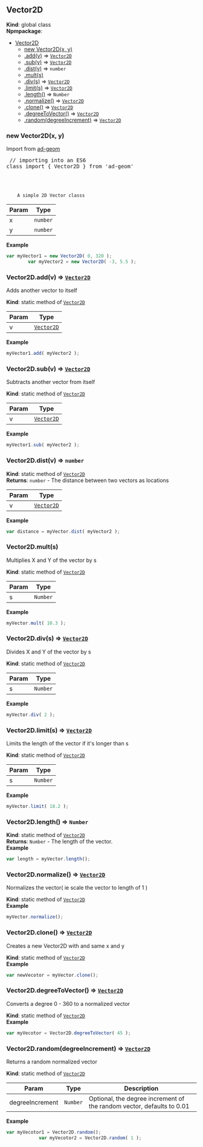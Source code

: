 <a name="Vector2D"></a>

## Vector2D
**Kind**: global class  
**Npmpackage**:   

* [Vector2D](#Vector2D)
    * [new Vector2D(x, y)](#new_Vector2D_new)
    * [.add(v)](#Vector2D.add) ⇒ [<code>Vector2D</code>](#Vector2D)
    * [.sub(v)](#Vector2D.sub) ⇒ [<code>Vector2D</code>](#Vector2D)
    * [.dist(v)](#Vector2D.dist) ⇒ <code>number</code>
    * [.mult(s)](#Vector2D.mult)
    * [.div(s)](#Vector2D.div) ⇒ [<code>Vector2D</code>](#Vector2D)
    * [.limit(s)](#Vector2D.limit) ⇒ [<code>Vector2D</code>](#Vector2D)
    * [.length()](#Vector2D.length) ⇒ <code>Number</code>
    * [.normalize()](#Vector2D.normalize) ⇒ [<code>Vector2D</code>](#Vector2D)
    * [.clone()](#Vector2D.clone) ⇒ [<code>Vector2D</code>](#Vector2D)
    * [.degreeToVector()](#Vector2D.degreeToVector) ⇒ [<code>Vector2D</code>](#Vector2D)
    * [.random(degreeIncrement)](#Vector2D.random) ⇒ [<code>Vector2D</code>](#Vector2D)

<a name="new_Vector2D_new"></a>

### new Vector2D(x, y)
Import from <a href="https://github.com/ff0000-ad-tech/ad-geom">ad-geom</a>
		<br>
		<pre class="sunlight-highlight-javascript">
// importing into an ES6 class
import { Vector2D } from 'ad-geom'
</pre>
		<br><br>

		A simple 2D Vector classs


| Param | Type |
| --- | --- |
| x | <code>number</code> | 
| y | <code>number</code> | 

**Example**  
```js
var myVector1 = new Vector2D( 0, 320 );
		var myVector2 = new Vector2D( -3, 5.5 );
```
<a name="Vector2D.add"></a>

### Vector2D.add(v) ⇒ [<code>Vector2D</code>](#Vector2D)
Adds another vector to itself

**Kind**: static method of [<code>Vector2D</code>](#Vector2D)  

| Param | Type |
| --- | --- |
| v | [<code>Vector2D</code>](#Vector2D) | 

**Example**  
```js
myVector1.add( myVector2 );
```
<a name="Vector2D.sub"></a>

### Vector2D.sub(v) ⇒ [<code>Vector2D</code>](#Vector2D)
Subtracts another vector from itself

**Kind**: static method of [<code>Vector2D</code>](#Vector2D)  

| Param | Type |
| --- | --- |
| v | [<code>Vector2D</code>](#Vector2D) | 

**Example**  
```js
myVector1.sub( myVector2 );
```
<a name="Vector2D.dist"></a>

### Vector2D.dist(v) ⇒ <code>number</code>
**Kind**: static method of [<code>Vector2D</code>](#Vector2D)  
**Returns**: <code>number</code> - The distance between two vectors as locations  

| Param | Type |
| --- | --- |
| v | [<code>Vector2D</code>](#Vector2D) | 

**Example**  
```js
var distance = myVector.dist( myVector2 );
```
<a name="Vector2D.mult"></a>

### Vector2D.mult(s)
Multiplies X and Y of the vector by s

**Kind**: static method of [<code>Vector2D</code>](#Vector2D)  

| Param | Type |
| --- | --- |
| s | <code>Number</code> | 

**Example**  
```js
myVector.mult( 10.3 );
```
<a name="Vector2D.div"></a>

### Vector2D.div(s) ⇒ [<code>Vector2D</code>](#Vector2D)
Divides X and Y of the vector by s

**Kind**: static method of [<code>Vector2D</code>](#Vector2D)  

| Param | Type |
| --- | --- |
| s | <code>Number</code> | 

**Example**  
```js
myVector.div( 2 );
```
<a name="Vector2D.limit"></a>

### Vector2D.limit(s) ⇒ [<code>Vector2D</code>](#Vector2D)
Limits the length of the vector if it's longer than s

**Kind**: static method of [<code>Vector2D</code>](#Vector2D)  

| Param | Type |
| --- | --- |
| s | <code>Number</code> | 

**Example**  
```js
myVector.limit( 18.2 );
```
<a name="Vector2D.length"></a>

### Vector2D.length() ⇒ <code>Number</code>
**Kind**: static method of [<code>Vector2D</code>](#Vector2D)  
**Returns**: <code>Number</code> - The length of the vector.  
**Example**  
```js
var length = myVector.length();
```
<a name="Vector2D.normalize"></a>

### Vector2D.normalize() ⇒ [<code>Vector2D</code>](#Vector2D)
Normalizes the vector( ie scale the vector to length of 1 )

**Kind**: static method of [<code>Vector2D</code>](#Vector2D)  
**Example**  
```js
myVector.normalize();
```
<a name="Vector2D.clone"></a>

### Vector2D.clone() ⇒ [<code>Vector2D</code>](#Vector2D)
Creates a new Vector2D with and same x and y

**Kind**: static method of [<code>Vector2D</code>](#Vector2D)  
**Example**  
```js
var newVecotor = myVector.clone();
```
<a name="Vector2D.degreeToVector"></a>

### Vector2D.degreeToVector() ⇒ [<code>Vector2D</code>](#Vector2D)
Converts a degree 0 - 360 to a normalized vector

**Kind**: static method of [<code>Vector2D</code>](#Vector2D)  
**Example**  
```js
var myVecotor = Vector2D.degreeToVector( 45 );
```
<a name="Vector2D.random"></a>

### Vector2D.random(degreeIncrement) ⇒ [<code>Vector2D</code>](#Vector2D)
Returns a random normalized vector

**Kind**: static method of [<code>Vector2D</code>](#Vector2D)  

| Param | Type | Description |
| --- | --- | --- |
| degreeIncrement | <code>Number</code> | Optional, the degree increment of the random vector, defaults to 0.01 |

**Example**  
```js
var myVecotor1 = Vector2D.random();
			var myVecotor2 = Vector2D.random( 1 );
```
